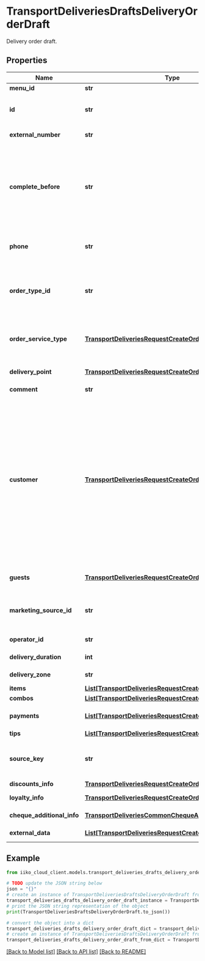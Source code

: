 # TransportDeliveriesDraftsDeliveryOrderDraft

Delivery order draft.

## Properties

Name | Type | Description | Notes
------------ | ------------- | ------------- | -------------
**menu_id** | **str** | External menu ID. | 
**id** | **str** | Order ID. Must be unique.  &gt; If sent null, it generates automatically on iikoTransport side. | [optional] 
**external_number** | **str** | Order external number.   &gt; Allowed from version &#x60;8.0.6&#x60;. | [optional] 
**complete_before** | **str** | Order fulfillment date.  &gt; Date and time must be local for delivery terminal, without time zone (take a look at example).   &gt; If null, order is urgent and time is calculated based on customer settings,  &gt; i.e. the shortest delivery time possible.  &gt; Permissible values: from current day and 60 days on. | [optional] 
**phone** | **str** | Telephone number.  &gt; Must begin with symbol \&quot;+\&quot; and must be at least 8 digits. | 
**order_type_id** | **str** | Order type ID.     Can be obtained by &#x60;/api/1/deliveries/order_types&#x60; operation.    &gt; Only one of the fields must be defined: **orderTypeId** or **orderServiceType**. | [optional] 
**order_service_type** | [**TransportDeliveriesRequestCreateOrderOrderServiceType**](TransportDeliveriesRequestCreateOrderOrderServiceType.md) | Order service type.  &gt; Only one of the fields must be defined: **orderTypeId** or **orderServiceType**.   &gt; Allowed from version &#x60;7.0.3&#x60;. | [optional] 
**delivery_point** | [**TransportDeliveriesRequestCreateOrderDeliveryPoint**](TransportDeliveriesRequestCreateOrderDeliveryPoint.md) | Delivery point details.  &gt; Not required in case of customer pickup. Otherwise, required. | [optional] 
**comment** | **str** | Order comment. | [optional] 
**customer** | [**TransportDeliveriesRequestCreateOrderCustomer**](TransportDeliveriesRequestCreateOrderCustomer.md) | Customer.                &#39;Regular&#39; customer:    - can be used only if a customer agrees to take part in the store&#39;s loyalty programs  - customer details will be added (updated) to the store&#39;s customer database  - benefits (accumulation of rewards, etc.) of active loyalty programs will be made available to the customer     &#39;One-time&#39; customer:    - should be used if a customer does not agree to take part in the store&#39;s loyalty programs or an aggregator (external system) does not provide customer details  - customer details will NOT be added to the store&#39;s customer database and will be used ONLY to complete the current order | [optional] 
**guests** | [**TransportDeliveriesRequestCreateOrderGuests**](TransportDeliveriesRequestCreateOrderGuests.md) | Guest details. Not equal to the customer who makes an order. | [optional] 
**marketing_source_id** | **str** | Marketing source (advertisement) ID.                 Can be obtained by &#x60;/api/1/marketing_sources&#x60; operation. | [optional] 
**operator_id** | **str** | Operator ID.   &gt; Allowed from version &#x60;7.6.3&#x60;. | [optional] 
**delivery_duration** | **int** | Delivery duration.   &gt; Allowed from version &#x60;8.8.6&#x60;. | [optional] 
**delivery_zone** | **str** | Name of delivery zone.   &gt; Allowed from version &#x60;8.8.6&#x60;. | [optional] 
**items** | [**List[TransportDeliveriesRequestCreateOrderOrderItem]**](TransportDeliveriesRequestCreateOrderOrderItem.md) | Order items. | 
**combos** | [**List[TransportDeliveriesRequestCreateOrderCombo]**](TransportDeliveriesRequestCreateOrderCombo.md) | Combos included in order. | [optional] 
**payments** | [**List[TransportDeliveriesRequestCreateOrderPayment]**](TransportDeliveriesRequestCreateOrderPayment.md) | Order payment components.   &gt; Type **LoyaltyCard** allowed from version &#x60;7.1.5&#x60;. | [optional] 
**tips** | [**List[TransportDeliveriesRequestCreateOrderTipsPayment]**](TransportDeliveriesRequestCreateOrderTipsPayment.md) | Order tips components. | [optional] 
**source_key** | **str** | The string key (marker) of the source (partner - api user) that created the order. Needed to limit the visibility of orders for external integration. | [optional] 
**discounts_info** | [**TransportDeliveriesRequestCreateOrderDiscountsInfo**](TransportDeliveriesRequestCreateOrderDiscountsInfo.md) | Discounts/surcharges. | [optional] 
**loyalty_info** | [**TransportDeliveriesRequestCreateOrderLoyaltyInfo**](TransportDeliveriesRequestCreateOrderLoyaltyInfo.md) | Information about Loyalty app. | [optional] 
**cheque_additional_info** | [**TransportDeliveriesCommonChequeAdditionalInfo**](TransportDeliveriesCommonChequeAdditionalInfo.md) | Cheque additional information. | [optional] 
**external_data** | [**List[TransportDeliveriesRequestCreateOrderExternalData]**](TransportDeliveriesRequestCreateOrderExternalData.md) | Order external data.   &gt; Allowed from version &#x60;8.0.6&#x60;. | [optional] 

## Example

```python
from iiko_cloud_client.models.transport_deliveries_drafts_delivery_order_draft import TransportDeliveriesDraftsDeliveryOrderDraft

# TODO update the JSON string below
json = "{}"
# create an instance of TransportDeliveriesDraftsDeliveryOrderDraft from a JSON string
transport_deliveries_drafts_delivery_order_draft_instance = TransportDeliveriesDraftsDeliveryOrderDraft.from_json(json)
# print the JSON string representation of the object
print(TransportDeliveriesDraftsDeliveryOrderDraft.to_json())

# convert the object into a dict
transport_deliveries_drafts_delivery_order_draft_dict = transport_deliveries_drafts_delivery_order_draft_instance.to_dict()
# create an instance of TransportDeliveriesDraftsDeliveryOrderDraft from a dict
transport_deliveries_drafts_delivery_order_draft_from_dict = TransportDeliveriesDraftsDeliveryOrderDraft.from_dict(transport_deliveries_drafts_delivery_order_draft_dict)
```
[[Back to Model list]](../README.md#documentation-for-models) [[Back to API list]](../README.md#documentation-for-api-endpoints) [[Back to README]](../README.md)


